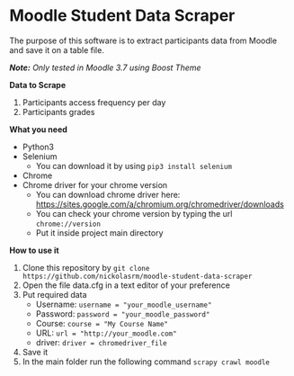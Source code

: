 # Moodle Student Data Scraper
The purpose of this software is to extract participants data from Moodle and save it on a table file.

_**Note:** Only tested in Moodle 3.7 using Boost Theme_

**Data to Scrape**
1. Participants access frequency per day
2. Participants grades

**What you need**
* Python3
* Selenium
   * You can download it by using `pip3 install selenium`
* Chrome
* Chrome driver for your chrome version
   * You can download chrome driver here: https://sites.google.com/a/chromium.org/chromedriver/downloads 
   * You can check your chrome version by typing the url `chrome://version`
   * Put it inside project main directory

**How to use it**
1. Clone this repository by `git clone https://github.com/nickolasrm/moodle-student-data-scraper`
2. Open the file data.cfg in a text editor of your preference
3. Put required data
   * Username: `username = "your_moodle_username"`
   * Password: `password = "your_moodle_password"`
   * Course: `course = "My Course Name"`
   * URL: `url = "http://your_moodle.com"`
   * driver: `driver = chromedriver_file`
4. Save it
5. In the main folder run the following command `scrapy crawl moodle`
